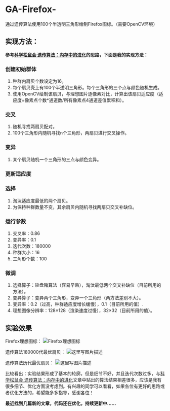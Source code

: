 # GA-Firefox-
通过遗传算法使用100个半透明三角形绘制Firefox图标。（需要OpenCV环境）

## 实现方法：

**参考[科学松鼠会 遗传算法：内存中的进化](http://songshuhui.net/archives/10462)的思路，下面是我的实现方法：**

### 创建初始群体

 1. 种群内扇贝个数设定为16。
 2. 每个扇贝壳上有100个半透明三角形。每个三角形的三个点与颜色随机生成。
 3. 使用OpenCV绘制该扇贝，与理想图片逐像素对比，计算出该扇贝适应度（适应度=像素点个数*通道数/所有像素点4通道差值累积和）。

### 交叉

 1. 随机寻找两扇贝配对。
 2. 100个三角形内随机寻找n个三角形，两扇贝进行交叉操作。

### 变异

 1. 某个扇贝随机一个三角形的三点与颜色变异。

### 更新适应度

### 选择

 1. 淘汰适应度最低的两个扇贝。
 2. 为保持种群数量不变，其余扇贝内随机寻找两扇贝交叉补缺位。

### 运行参数

 1. 交叉率：0.86
 2. 变异率：0.1
 3. 迭代次数：180000
 4. 种群大小：16
 5. 三角形个数：100

### 微调

 1. 选择算子：轮盘赌算法（容易早熟），淘汰最低两个交叉补缺位（目前所用的方法）。
 2. 变异算子：变异两个三角形，变异一个三角形（两方法差别不大）。
 3. 变异率：0.2（过高，种群适应度增长缓慢），0.1（目前所用的值）.
 4. 理想图像分辨率：128×128（渲染速度过慢），32×32（目前所用的值）。

## 实验效果
Firefox理想图标：
![Firefox理想图标](http://img.blog.csdn.net/20171227221434530?watermark/2/text/aHR0cDovL2Jsb2cuY3Nkbi5uZXQvVHVhbno3/font/5a6L5L2T/fontsize/400/fill/I0JBQkFCMA==/dissolve/70/gravity/SouthEast)

遗传算法180000代最优扇贝：
![这里写图片描述](http://img.blog.csdn.net/20171229142258813?watermark/2/text/aHR0cDovL2Jsb2cuY3Nkbi5uZXQvVHVhbno3/font/5a6L5L2T/fontsize/400/fill/I0JBQkFCMA==/dissolve/70/gravity/SouthEast)

遗传算法历代最优扇贝：
![这里写图片描述](http://img.blog.csdn.net/20171229142358295?watermark/2/text/aHR0cDovL2Jsb2cuY3Nkbi5uZXQvVHVhbno3/font/5a6L5L2T/fontsize/400/fill/I0JBQkFCMA==/dissolve/70/gravity/SouthEast)

比较看出：实验结果形成了基本的轮廓，但是细节不好，并且迭代次数过多，与[科学松鼠会 遗传算法：内存中的进化](http://songshuhui.net/archives/10462)文章中贴出的算法结果相差很多，应该是我有很多细节、优化方面没考虑到。有兴趣的同学可以看看，如果各位有更好的思路或者优化方法的，希望能多多指导，感谢各位！

**最近找到几篇新的文章，代码还在优化，持续更新中......**
